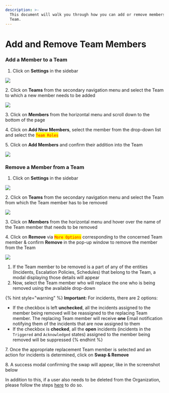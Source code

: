 ```yaml
---
description: >-
  This document will walk you through how you can add or remove members from a
  Team.
---
```


# Add and Remove Team Members

### Add a Member to a Team <a href="#add-a-member-to-a-team" id="add-a-member-to-a-team"></a>

1. Click on **Settings** in the sidebar

![](<../.gitbook/assets/add\_and\_delete\_users\_1 (2) (1).png>)

2\. Click on **Teams** from the secondary navigation menu and select the Team to which a new member needs to be added

![](../.gitbook/assets/add\_and\_delete\_teams\_1.png)

3\. Click on **Members** from the horizontal menu and scroll down to the bottom of the page

4\. Click on **Add New Members**, select the member from the drop-down list and select the <mark style="color:red;">`Team Roles`</mark>

5\. Click on **Add Members** and confirm their addition into the Team

![](<../.gitbook/assets/add\_and\_delete\_teams\_5 (1).png>)

### Remove a Member from a Team <a href="#remove-a-member-from-a-team" id="remove-a-member-from-a-team"></a>

1. Click on **Settings** in the sidebar

![](<../.gitbook/assets/add\_and\_delete\_users\_1 (1).png>)

2\. Click on **Teams** from the secondary navigation menu and select the Team from which the Team member has to be removed

![](../.gitbook/assets/add\_and\_delete\_teams\_1.png)

3\. Click on **Members** from the horizontal menu and hover over the name of the Team member that needs to be removed

4\. Click on **Remove** via <mark style="color:red;">`More Options`</mark> corresponding to the concerned Team member & confirm **Remove** in the pop-up window to remove the member from the Team

![](../.gitbook/assets/add\_and\_delete\_teams\_6.png)

1. If the Team member to be removed is a part of any of the entities (Incidents, Escalation Policies, Schedules) that belong to the Team, a modal displaying those details will appear
2. Now, select the Team member who will replace the one who is being removed using the available drop-down

{% hint style="warning" %}
**Important:** For incidents, there are 2 options:

* If the checkbox is left **unchecked**, all the incidents assigned to the member being removed will be reassigned to the replacing Team member. The replacing Team member will receive **one** Email notification notifying them of the incidents that are now assigned to them
* If the checkbox is **checked**, all the **open** incidents (incidents in the `Triggered` and `Acknowledged` states) assigned to the member being removed will be suppressed
{% endhint %}

7\. Once the appropriate replacement Team member is selected and an action for incidents is determined, click on **Swap & Remove**

8\. A success modal confirming the swap will appear, like in the screenshot below

In addition to this, if a user also needs to be deleted from the Organization, please follow the steps [here](https://support.squadcast.com/docs/add-and-delete-users#delete-users) to do so.
